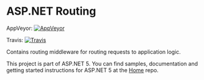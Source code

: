 ASP.NET Routing
===

AppVeyor: [![AppVeyor](https://ci.appveyor.com/api/projects/status/fe4o5h1s9ve86nyv/branch/dev?svg=true)](https://ci.appveyor.com/project/aspnetci/Routing/branch/dev)

Travis:   [![Travis](https://travis-ci.org/aspnet/Routing.svg?branch=dev)](https://travis-ci.org/aspnet/Routing)

Contains routing middleware for routing requests to application logic.

This project is part of ASP.NET 5. You can find samples, documentation and getting started instructions for ASP.NET 5 at the [Home](https://github.com/aspnet/home) repo.
